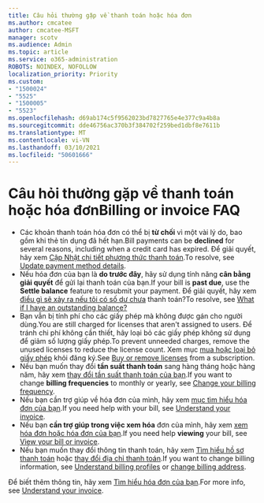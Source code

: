 ```yaml
---
title: Câu hỏi thường gặp về thanh toán hoặc hóa đơn
ms.author: cmcatee
author: cmcatee-MSFT
manager: scotv
ms.audience: Admin
ms.topic: article
ms.service: o365-administration
ROBOTS: NOINDEX, NOFOLLOW
localization_priority: Priority
ms.custom:
- "1500024"
- "5525"
- "1500005"
- "5523"
ms.openlocfilehash: d69ab174c5f9562023bd7827765e4e377c9a4b8a
ms.sourcegitcommit: dde46756ac370b3f384702f259bed1dbf8e7611b
ms.translationtype: MT
ms.contentlocale: vi-VN
ms.lasthandoff: 03/10/2021
ms.locfileid: "50601666"
---
```

# <a name="billing-or-invoice-faq"></a><span data-ttu-id="457db-102">Câu hỏi thường gặp về thanh toán hoặc hóa đơn</span><span class="sxs-lookup"><span data-stu-id="457db-102">Billing or invoice FAQ</span></span>

- <span data-ttu-id="457db-103">Các khoản thanh toán hóa đơn có thể bị **từ chối** vì một vài lý do, bao gồm khi thẻ tín dụng đã hết hạn.</span><span class="sxs-lookup"><span data-stu-id="457db-103">Bill payments can be **declined** for several reasons, including when a credit card has expired.</span></span> <span data-ttu-id="457db-104">Để giải quyết, hãy xem [Cập Nhật chi tiết phương thức thanh toán](https://docs.microsoft.com/microsoft-365/commerce/billing-and-payments/manage-payment-methods#update-payment-method-details).</span><span class="sxs-lookup"><span data-stu-id="457db-104">To resolve, see [Update payment method details](https://docs.microsoft.com/microsoft-365/commerce/billing-and-payments/manage-payment-methods#update-payment-method-details).</span></span>
- <span data-ttu-id="457db-105">Nếu hóa đơn của bạn là **do trước đây**, hãy sử dụng tính năng **cân bằng giải quyết** để gửi lại thanh toán của bạn.</span><span class="sxs-lookup"><span data-stu-id="457db-105">If your bill is **past due**, use the **Settle balance** feature to resubmit your payment.</span></span> <span data-ttu-id="457db-106">Để giải quyết, hãy xem [điều gì sẽ xảy ra nếu tôi có số dư chưa](https://docs.microsoft.com/microsoft-365/commerce/billing-and-payments/pay-for-your-subscription#what-if-i-have-an-outstanding-balance) thanh toán?</span><span class="sxs-lookup"><span data-stu-id="457db-106">To resolve, see [What if I have an outstanding balance?](https://docs.microsoft.com/microsoft-365/commerce/billing-and-payments/pay-for-your-subscription#what-if-i-have-an-outstanding-balance)</span></span>
- <span data-ttu-id="457db-107">Bạn vẫn bị tính phí cho các giấy phép mà không được gán cho người dùng.</span><span class="sxs-lookup"><span data-stu-id="457db-107">You are still charged for licenses that aren't assigned to users.</span></span> <span data-ttu-id="457db-108">Để tránh chi phí không cần thiết, hãy loại bỏ các giấy phép không sử dụng để giảm số lượng giấy phép.</span><span class="sxs-lookup"><span data-stu-id="457db-108">To prevent unneeded charges, remove the unused licenses to reduce the license count.</span></span> <span data-ttu-id="457db-109">Xem mục [mua hoặc loại bỏ giấy phép](https://docs.microsoft.com/microsoft-365/commerce/licenses/buy-licenses) khỏi đăng ký.</span><span class="sxs-lookup"><span data-stu-id="457db-109">See [Buy or remove licenses](https://docs.microsoft.com/microsoft-365/commerce/licenses/buy-licenses) from a subscription.</span></span>
- <span data-ttu-id="457db-110">Nếu bạn muốn thay đổi **tần suất thanh toán** sang hàng tháng hoặc hàng năm, hãy xem [thay đổi tần suất thanh toán của bạn](https://docs.microsoft.com/microsoft-365/commerce/billing-and-payments/change-payment-frequency).</span><span class="sxs-lookup"><span data-stu-id="457db-110">If you want to change **billing frequencies** to monthly or yearly, see [Change your billing frequency](https://docs.microsoft.com/microsoft-365/commerce/billing-and-payments/change-payment-frequency).</span></span>
- <span data-ttu-id="457db-111">Nếu bạn cần trợ giúp về hóa đơn của mình, hãy xem [mục tìm hiểu hóa đơn của bạn](https://docs.microsoft.com/microsoft-365/commerce/billing-and-payments/understand-your-invoice2).</span><span class="sxs-lookup"><span data-stu-id="457db-111">If you need help with your bill, see [Understand your invoice](https://docs.microsoft.com/microsoft-365/commerce/billing-and-payments/understand-your-invoice2).</span></span>
- <span data-ttu-id="457db-112">Nếu bạn **cần trợ giúp trong việc xem hóa** đơn của mình, hãy xem [xem hóa đơn hoặc hóa đơn của bạn](https://docs.microsoft.com/microsoft-365/commerce/billing-and-payments/view-your-bill-or-invoice).</span><span class="sxs-lookup"><span data-stu-id="457db-112">If you need help **viewing** your bill, see [View your bill or invoice](https://docs.microsoft.com/microsoft-365/commerce/billing-and-payments/view-your-bill-or-invoice).</span></span>
- <span data-ttu-id="457db-113">Nếu bạn muốn thay đổi thông tin thanh toán, hãy xem [Tìm hiểu hồ sơ thanh toán](https://docs.microsoft.com/microsoft-365/commerce/billing-and-payments/manage-billing-profiles) hoặc [thay đổi địa chỉ thanh toán](https://docs.microsoft.com/microsoft-365/commerce/billing-and-payments/change-your-billing-addresses).</span><span class="sxs-lookup"><span data-stu-id="457db-113">If you want to change billing information, see [Understand billing profiles](https://docs.microsoft.com/microsoft-365/commerce/billing-and-payments/manage-billing-profiles) or [change billing address](https://docs.microsoft.com/microsoft-365/commerce/billing-and-payments/change-your-billing-addresses).</span></span>

<span data-ttu-id="457db-114">Để biết thêm thông tin, hãy xem [Tìm hiểu hóa đơn của bạn](https://docs.microsoft.com/microsoft-365/commerce/billing-and-payments/understand-your-invoice2).</span><span class="sxs-lookup"><span data-stu-id="457db-114">For more info, see [Understand your invoice](https://docs.microsoft.com/microsoft-365/commerce/billing-and-payments/understand-your-invoice2).</span></span>